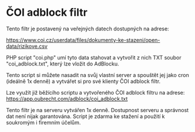 ČOI adblock filtr
=================

Tento filtr je postavený na veřejných datech dostupných na adrese:

https://www.coi.cz/userdata/files/dokumenty-ke-stazeni/open-data/rizikove.csv

PHP script "coi.php" umí tyto data stahovat a vytvořit z nich TXT soubor "coi_adblock.txt", který lze vložit do AdBlocku.

Tento script si můžete nasadit na svůj vlastní server a spouštět jej jako cron (ideálně 1x denně) a vytvářet si pro své klienty ČOI adblock filtr.

Lze využít již běžícího scriptu a vytvořeného ČOI adblock filtru na adrese:
https://app.oubrecht.com/adblock/coi_adblock.txt



Tento filtr je na serveru vytvářen 1x denně. Dostupnost serveru a správnost dat není nijak garantována.
Script je zdarma ke stažení a použití k soukromým i firemním účelům.
